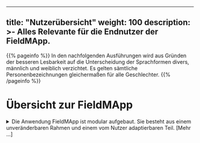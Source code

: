 
---
title: "Nutzerübersicht"
weight: 100
description: >-
     Alles Relevante für die Endnutzer der FieldMApp.
---

{{% pageinfo %}}
In den nachfolgenden Ausführungen wird aus Gründen der besseren Lesbarkeit auf die Unterscheidung der Sprachformen divers, männlich und weiblich verzichtet. Es gelten sämtliche Personenbezeichnungen gleichermaßen für alle Geschlechter.
{{% /pageinfo %}}

# Übersicht zur FieldMApp
<details><summary>Die Anwendung FieldMApp ist modular aufgebaut. Sie besteht aus einem unveränderbaren Rahmen und einem vom Nutzer adaptierbaren Teil. [Mehr ...]</summary>
Der Rahmen ermöglicht Basisfunktionalitäten, wie z.B. das Erstellen von Nutzerprofilen, die Nutzeranmeldung, die Aktivierung bzw. Deaktivierung von Sensoren und die Anpassung anwendungsspezifischer Funktionalitäten durch das Hinzufügen bzw. Entfernen von sogenannten Projekten. Die Projekte selbst, stellen den adaptierbaren Teil der Anwendung dar. In einem Projekt kann der Nutzer alle Funktionalitäten, die z.B. zur Datenaufnahme oder Informationsdarstellung in einem spezifischen Kontext benötigt werden, zusammenstellen. Dabei kann sowohl auf schon bestehende Projekte zurückgegriffen werden, die unverändert oder teilweise angepasst genutzt werden, als auch auf selbst entworfene Projekte. Projekte, die ausschließlich einfache formularbasierte Abfragen enthalten, können mit Hilfe des OpenDataKit (ODK) erstellt oder modifiziert werden. Projekte mit komplexeren Benutzeroberflächen erfordern hingegen eine Programmierung in Xamarin. Beide Projektformen werden durch den Rahmen der FieldMApp unterstützt.
</details>